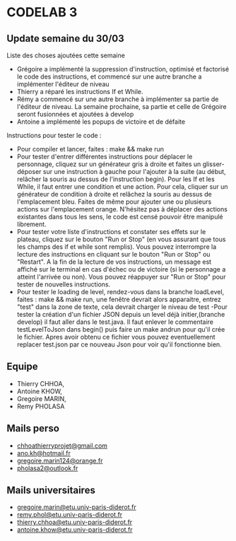 # CODELAB 3

## Update semaine du 30/03

Liste des choses ajoutées cette semaine
- Grégoire a implémenté la suppression d'instruction, optimisé et factorisé le code des instructions, et commencé sur une autre branche a implémenter l'éditeur de niveau
- Thierry a réparé les instructions If et While. 
- Rémy a commencé sur une autre branche à implémenter sa partie de l'éditeur de niveau. La semaine prochaine, sa partie et celle de Grégoire seront fusionnées et ajoutées à develop
- Antoine a implémenté les popups de victoire et de défaite

Instructions pour tester le code : 
- Pour compiler et lancer, faites : make && make run
- Pour tester d'entrer différentes instructions pour déplacer le personnage, cliquez sur un générateur gris à droite et faites un glisser-déposer sur une instruction à gauche pour l'ajouter à la suite (au début, relâcher la souris au dessus de l'instruction begin). Pour les If et les While, il faut entrer une condition et une action. Pour cela, cliquer sur un générateur de condition à droite et relâchez la souris au dessus de l'emplacement bleu. Faites de même pour ajouter une ou plusieurs actions sur l'emplacement orange. N'hésitez pas à déplacer des actions existantes dans tous les sens, le code est censé pouvoir être manipulé librement.
- Pour tester votre liste d'instructions et constater ses effets sur le plateau, cliquez sur le bouton "Run or Stop" (en vous assurant que tous les champs des if et while sont remplis). Vous pouvez interrompre la lecture des instructions en cliquant sur le bouton "Run or Stop" ou "Restart". A la fin de la lecture de vos instructions, un message est affiché sur le terminal en cas d'échec ou de victoire (si le personnage a atteint l'arrivée ou non). Vous pouvez réappuyer sur "Run or Stop" pour tester de nouvelles instructions.
- Pour tester le loading de level, rendez-vous dans la branche loadLevel, faites : make && make run, une fenêtre devrait alors apparaitre, entrez "test" dans la zone de texte, cela devrait charger le niveau de test
-Pour tester la création d'un fichier JSON depuis un level déjà initier,(branche develop) il faut aller dans le test.java. Il faut enlever le commentaire testLevelToJson dans begin() puis faire un make andrun pour qu'il crée le fichier. Apres avoir obtenu ce fichier vous pouvez eventuellement replacer test.json par ce nouveau Json pour voir qu'il fonctionne bien.


## Equipe

- Thierry CHHOA,
- Antoine KHOW,
- Gregoire  MARIN,
- Remy PHOLASA

## Mails perso

- chhoathierryprojet@gmail.com
- ano.kh@hotmail.fr
- gregoire.marin124@orange.fr
- pholasa2@outlook.fr

## Mails universitaires

- gregoire.marin@etu.univ-paris-diderot.fr
- remy.phol@etu.univ-paris-diderot.fr
- thierry.chhoa@etu.univ-paris-diderot.fr
- antoine.khow@etu.univ-paris-diderot.fr
